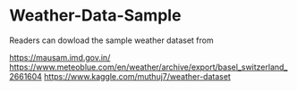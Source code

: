 # Weather-Data-Sample
Readers can dowload the sample weather dataset from 

https://mausam.imd.gov.in/
https://www.meteoblue.com/en/weather/archive/export/basel_switzerland_2661604
https://www.kaggle.com/muthuj7/weather-dataset
